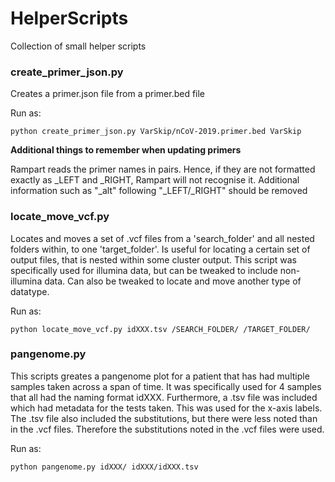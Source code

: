 # HelperScripts
Collection of small helper scripts

<h3>create_primer_json.py</h3>
<p>Creates a primer.json file from a primer.bed file</p>
<p>Run as:</p>
<code>python create_primer_json.py VarSkip/nCoV-2019.primer.bed VarSkip </code>

<p><strong>Additional things to remember when updating primers</strong></p>
<p>Rampart reads the primer names in pairs. Hence, if they are not formatted exactly as <primer-name>_LEFT and <primer-name>_RIGHT, Rampart will not recognise it. Additional information such as "_alt" following "_LEFT/_RIGHT" should be removed</p>

<h3>locate_move_vcf.py</h3>
<p>Locates and moves a set of .vcf files from a 'search_folder' and all nested folders within, to one 'target_folder'. Is useful for locating a certain set of output files, that is nested within some cluster output. This script was specifically used for illumina data, but can be tweaked to include non-illumina data. Can also be tweaked to locate and move another type of datatype.</p>
<p>Run as:</p>
<code>python locate_move_vcf.py idXXX.tsv /SEARCH_FOLDER/ /TARGET_FOLDER/</code>

<h3>pangenome.py</h3>
<p>This scripts greates a pangenome plot for a patient that has had multiple samples taken across a span of time. It was specifically used for 4 samples that all had the naming format idXXX. Furthermore, a .tsv file was included which had metadata for the tests taken. This was used for the x-axis labels. The .tsv file also included the substitutions, but there were less noted than in the .vcf files. Therefore the substitutions noted in the .vcf files were used.</p>
<p>Run as:</p>
<code>python pangenome.py idXXX/ idXXX/idXXX.tsv</code>
